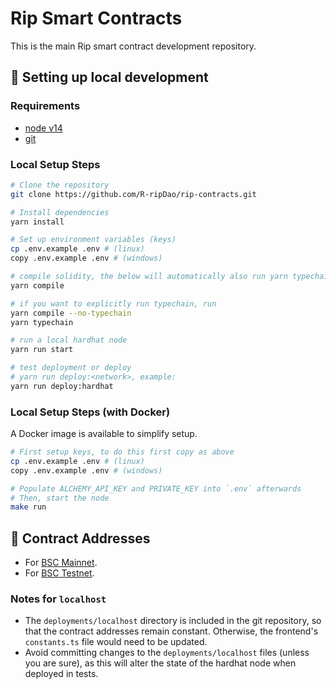 # Rip Smart Contracts 

This is the main Rip smart contract development repository.

## 🔧 Setting up local development

### Requirements

-   [node v14](https://nodejs.org/download/release/latest-v14.x/)
-   [git](https://git-scm.com/downloads)

### Local Setup Steps

```sh
# Clone the repository
git clone https://github.com/R-ripDao/rip-contracts.git

# Install dependencies
yarn install

# Set up environment variables (keys)
cp .env.example .env # (linux)
copy .env.example .env # (windows)

# compile solidity, the below will automatically also run yarn typechain
yarn compile

# if you want to explicitly run typechain, run
yarn compile --no-typechain
yarn typechain

# run a local hardhat node
yarn run start

# test deployment or deploy 
# yarn run deploy:<network>, example:
yarn run deploy:hardhat
```

### Local Setup Steps (with Docker)

A Docker image is available to simplify setup.

```sh
# First setup keys, to do this first copy as above
cp .env.example .env # (linux)
copy .env.example .env # (windows)

# Populate ALCHEMY_API_KEY and PRIVATE_KEY into `.env` afterwards
# Then, start the node
make run
```

## 📜 Contract Addresses

 - For [BSC Mainnet](./docs/deployments/BSC.md).
 - For [BSC Testnet](./docs/deployments/BSCTEST.md).

### Notes for `localhost`
-   The `deployments/localhost` directory is included in the git repository,
    so that the contract addresses remain constant. Otherwise, the frontend's
    `constants.ts` file would need to be updated.
-   Avoid committing changes to the `deployments/localhost` files (unless you
    are sure), as this will alter the state of the hardhat node when deployed
    in tests.
